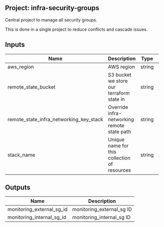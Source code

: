 ## Project: infra-security-groups

Central project to manage all security groups.

This is done in a single project to reduce conflicts
and cascade issues.




## Inputs

| Name | Description | Type | Default | Required |
|------|-------------|:----:|:-----:|:-----:|
| aws_region | AWS region | string | `eu-west-1` | no |
| remote_state_bucket | S3 bucket we store our terraform state in | string | `deanwilson-ecs-monitoring` | no |
| remote_state_infra_networking_key_stack | Override infra-networking remote state path | string | `infra-security-groups.tfstate` | no |
| stack_name | Unique name for this collection of resources | string | `dwilson-ecs-monitoring` | no |

## Outputs

| Name | Description |
|------|-------------|
| monitoring_external_sg_id | monitoring_external_sg ID |
| monitoring_internal_sg_id | monitoring_internal_sg ID |

